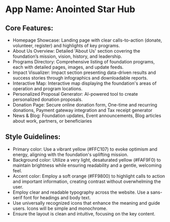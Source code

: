 # **App Name**: Anointed Star Hub

## Core Features:

- Homepage Showcase: Landing page with clear calls-to-action (donate, volunteer, register) and highlights of key programs.
- About Us Overview: Detailed 'About Us' section covering the foundation’s mission, vision, history, and leadership.
- Programs Directory: Comprehensive listing of foundation programs, each with detailed pages, images, and update feeds.
- Impact Visualizer: Impact section presenting data-driven results and success stories through infographics and downloadable reports.
- Interactive Map: Interactive map displaying the foundation's areas of operation and program locations.
- Personalized Proposal Generator: AI-powered tool to create personalized donation proposals.
- Donation Page: Secure online donation form, One-time and recurring donations, Payment gateway integration and Tax receipt generator
- News & Blog: Foundation updates, Event announcements, Blog articles about work, partners, or beneficiaries

## Style Guidelines:

- Primary color: Use a vibrant yellow (#FFC107) to evoke optimism and energy, aligning with the foundation's uplifting mission.
- Background color: Utilize a very light, desaturated yellow (#FAF9F0) to maintain brightness while ensuring readability and a gentle, welcoming feel.
- Accent color: Employ a soft orange (#FF9800) to highlight calls to action and important information, creating contrast without overwhelming the user.
- Employ clear and readable typography across the website. Use a sans-serif font for headings and body text.
- Use universally recognized icons that enhance the meaning and guide users. Icons will be simple and monochrome.
- Ensure the layout is clean and intuitive, focusing on the key content.